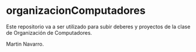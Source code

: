 # organizacionComputadores

Este repositorio va a ser utilizado para subir deberes y proyectos de la clase de Organización de Computadores.

Martin Navarro.
